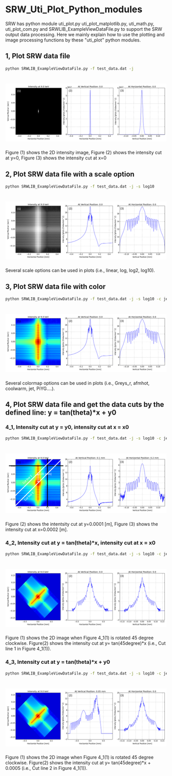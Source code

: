 # SRW_Uti_Plot_Python_modules
SRW has python module uti_plot.py uti_plot_matplotlib.py, uti_math.py, uti_plot_com.py and SRWLIB_ExampleViewDataFile.py to support the SRW output data processing. Here we mainly explain how to use the plotting and image processing functions by these "uti_plot" python modules.
## 1, Plot SRW data file
```bash
python SRWLIB_ExampleViewDataFile.py -f test_data.dat -j
```
# ![Sirepo](https://github.com/ahebnl/SRW_Uti_Plot_Python_modules/blob/master/images/figure_1.png)
Figure (1) shows the 2D intensity image, Figure (2) shows the intensity cut at y=0, Figure (3) shows the intensity cut at x=0

## 2, Plot SRW data file with a scale option
```bash
python SRWLIB_ExampleViewDataFile.py -f test_data.dat -j -s log10
```
# ![Sirepo](https://github.com/ahebnl/SRW_Uti_Plot_Python_modules/blob/master/images/figure_2_scale.png)
Several scale options can be used in plots (i.e., linear, log, log2, log10).

## 3, Plot SRW data file with color 
```bash
python SRWLIB_ExampleViewDataFile.py -f test_data.dat -j -s log10 -c jet
```
# ![Sirepo](https://github.com/ahebnl/SRW_Uti_Plot_Python_modules/blob/master/images/figure_3_scale_color.png)
Several colormap options can be used in plots (i.e., Greys_r, afmhot, coolwarm, jet, PiYG....).

## 4, Plot SRW data file and get the data cuts by the defined line: y = tan(theta)*x + y0
### 4_1, Intensity cut at y = y0, intensity cut at x = x0
```bash
python SRWLIB_ExampleViewDataFile.py -f test_data.dat -j -s log10 -c jet -y 1e-4 -x 2e-4
```
# ![Sirepo](https://github.com/ahebnl/SRW_Uti_Plot_Python_modules/blob/master/images/figure_4_xcut_ycut.png)
Figure (2) shows the intentsity cut at y=0.0001 [m], Figure (3) shows the intensity cut at x=0.0002 [m].
### 4_2, Intensity cut at y = tan(theta)*x, intensity cut at x = x0
```bash
python SRWLIB_ExampleViewDataFile.py -f test_data.dat -j -s log10 -c jet -r 45
```
# ![Sirepo](https://github.com/ahebnl/SRW_Uti_Plot_Python_modules/blob/master/images/figure_6_scale_color_rotation.png)
Figure (1) shows the 2D image when Figure 4_1(1) is rotated 45 degree clockwise. Figure(2) shows the intensity cut at y= tan(45degree)*x   (i.e., Cut line 1 in Figure 4_1(1)).
### 4_3, Intensity cut at y = tan(theta)*x + y0
```bash
python SRWLIB_ExampleViewDataFile.py -f test_data.dat -j -s log10 -c jet -r 45 -y 5e-5
```
# ![Sirepo](https://github.com/ahebnl/SRW_Uti_Plot_Python_modules/blob/master/images/figure_7_rotation_cut.png)
Figure (1) shows the 2D image when Figure 4_1(1) is rotated 45 degree clockwise. Figure(2) shows the intensity cut at y= tan(45degree)*x + 0.0005 (i.e., Cut line 2 in Figure 4_1(1)).
